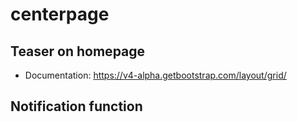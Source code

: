 # centerpage

## Teaser on homepage
  - Documentation: https://v4-alpha.getbootstrap.com/layout/grid/

## Notification function